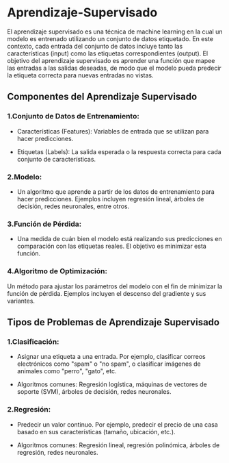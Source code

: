 # Aprendizaje-Supervisado

El aprendizaje supervisado es una técnica de machine learning en la cual un modelo es entrenado utilizando un conjunto de datos etiquetado. En este contexto, cada entrada del conjunto de datos incluye tanto las características (input) como las etiquetas correspondientes (output). El objetivo del aprendizaje supervisado es aprender una función que mapee las entradas a las salidas deseadas, de modo que el modelo pueda predecir la etiqueta correcta para nuevas entradas no vistas.

## Componentes del Aprendizaje Supervisado
### 1.Conjunto de Datos de Entrenamiento:

* Características (Features): Variables de entrada que se utilizan para hacer predicciones.

* Etiquetas (Labels): La salida esperada o la respuesta correcta para cada conjunto de características.

### 2.Modelo:

* Un algoritmo que aprende a partir de los datos de entrenamiento para hacer predicciones. Ejemplos incluyen regresión lineal, árboles de decisión, redes neuronales, entre otros.

### 3.Función de Pérdida:

* Una medida de cuán bien el modelo está realizando sus predicciones en comparación con las etiquetas reales. El objetivo es minimizar esta función.

### 4.Algoritmo de Optimización:

Un método para ajustar los parámetros del modelo con el fin de minimizar la función de pérdida. Ejemplos incluyen el descenso del gradiente y sus variantes.

## Tipos de Problemas de Aprendizaje Supervisado
### 1.Clasificación:

* Asignar una etiqueta a una entrada. Por ejemplo, clasificar correos electrónicos como "spam" o "no spam", o clasificar imágenes de animales como "perro", "gato", etc.

* Algoritmos comunes: Regresión logística, máquinas de vectores de soporte (SVM), árboles de decisión, redes neuronales.

### 2.Regresión:

* Predecir un valor continuo. Por ejemplo, predecir el precio de una casa basado en sus características (tamaño, ubicación, etc.).

* Algoritmos comunes: Regresión lineal, regresión polinómica, árboles de regresión, redes neuronales.
